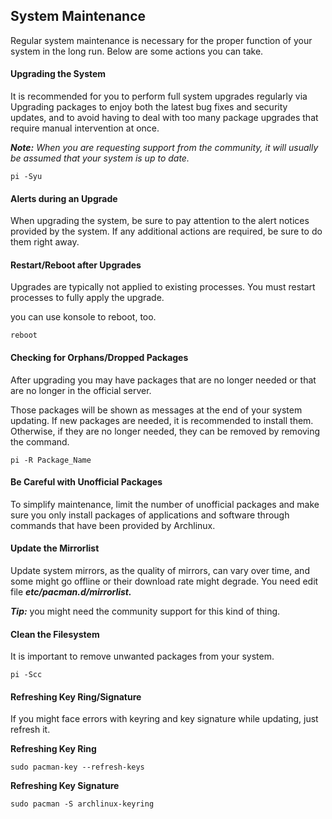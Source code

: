 ## System Maintenance

Regular system maintenance is necessary for the proper function of your system in the long run. Below are some actions you can take.



#### Upgrading the System
It is recommended for you to perform full system upgrades regularly via Upgrading packages to enjoy both the latest bug fixes and security updates, and to avoid having to deal with too many package upgrades that require manual intervention at once.

***Note:*** *When you are requesting support from the community, it will usually be assumed that your system is up to date.*
```
pi -Syu
``` 

#### Alerts during an Upgrade
When upgrading the system, be sure to pay attention to the alert notices provided by the system. If any additional actions are required, be sure to do them right away.

#### Restart/Reboot after Upgrades
Upgrades are typically not applied to existing processes. You must restart processes to fully apply the upgrade.

you can use konsole to reboot, too.
```
reboot
```
#### Checking for Orphans/Dropped Packages
After upgrading you may have packages that are no longer needed or that are no longer in the official server.

Those packages will be shown as messages at the end of your system updating. If new packages are needed, it is recommended to install them. Otherwise, if they are no longer needed, they can be removed by removing the command.

```
pi -R Package_Name
```

#### Be Careful with Unofficial Packages
To simplify maintenance, limit the number of unofficial packages and make sure you only install packages of applications and software through commands that have been provided by Archlinux. 

#### Update the Mirrorlist
Update system mirrors, as the quality of mirrors, can vary over time, and some might go offline or their download rate might degrade. You need edit file ***etc/pacman.d/mirrorlist.***

***Tip:*** you might need the community support for this kind of thing.

#### Clean the Filesystem
It is important to remove unwanted packages from your system.

```
pi -Scc
```

#### Refreshing Key Ring/Signature
If you might face errors with keyring and key signature while updating, just refresh it.

**Refreshing Key Ring**
```
sudo pacman-key --refresh-keys
```
**Refreshing Key Signature**
```
sudo pacman -S archlinux-keyring
```
